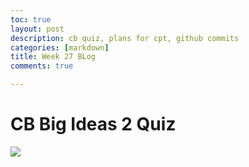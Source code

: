 ```yaml
---
toc: true
layout: post
description: cb quiz, plans for cpt, github commits 
categories: [markdown]
title: Week 27 BLog 
comments: true

---
```


# CB Big Ideas 2 Quiz 
![](https://user-images.githubusercontent.com/90804195/226217793-a0d38c35-4d9c-49dd-bd8f-fcad1b1029e7.png)